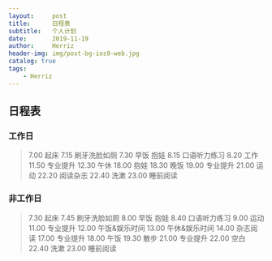 ```yaml
---
layout:     post
title:      日程表
subtitle:   个人计划
date:       2019-11-19
author:     Herriz
header-img: img/post-bg-ios9-web.jpg
catalog: true
tags:
    - Herriz   
---
```

## 日程表
### 工作日
>  7.00    起床
>  7.15    刷牙洗脸如厕
>  7.30    早饭 抱娃
>  8.15    口语听力练习
>  8.20    工作
>  11.50  专业提升
>  12.30  午休
>  18.00  抱娃
>  18.30  晚饭
>  19.00  专业提升
>  21.00  运动
>  22.20  阅读杂志
>  22.40  洗漱
>  23.00  睡前阅读

### 非工作日
>  7.30    起床
>  7.45    刷牙洗脸如厕
>  8.00    早饭 抱娃
>  8.40    口语听力练习
>  9.00    运动
>  11.00  专业提升
>  12.00  午饭&娱乐时间
>  13.00  午休&娱乐时间
>  14.00  杂志阅读
>  17.00  专业提升
>  18.00  午饭
>  19.30  散步
>  21.00  专业提升
>  22.00  空白
>  22.40  洗漱
>  23.00  睡前阅读

